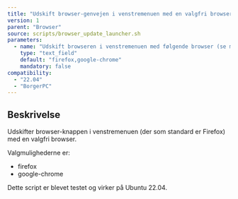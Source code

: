 ```yaml
---
title: "Udskift browser-genvejen i venstremenuen med en valgfri browser"
version: 1
parent: "Browser"
source: scripts/browser_update_launcher.sh
parameters:
  - name: "Udskift browseren i venstremenuen med følgende browser (se muligheder i beskrivelse)"
    type: "text_field"
    default: "firefox,google-chrome"
    mandatory: false
compatibility:  
  - "22.04"
  - "BorgerPC"
---
```


## Beskrivelse
Udskifter browser-knappen i venstremenuen (der som standard er Firefox) med en valgfri browser.

Valgmulighederne er:
- firefox
- google-chrome

Dette script er blevet testet og virker på Ubuntu 22.04.